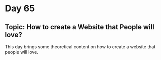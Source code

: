 # Day 65
## Topic: How to create a Website that People will love?
This day brings some theoretical content on how to create a website that people will love.